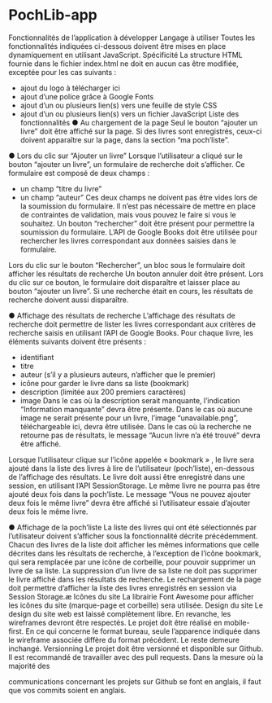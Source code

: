 # PochLib-app

Fonctionnalités de l’application à développer
Langage à utiliser
Toutes les fonctionnalités indiquées ci-dessous doivent être mises en place dynamiquement en utilisant JavaScript.
Spécificité
La structure HTML fournie dans le fichier index.html ne doit en aucun cas être modifiée, exceptée pour les cas suivants :
- ajout du logo à télécharger ​ici
- ajout d’une police grâce à ​Google Fonts
- ajout d’un ou plusieurs lien(s) vers une feuille de style CSS
- ajout d’un ou plusieurs lien(s) vers un fichier JavaScript
Liste des fonctionnalités
● Au chargement de la page
Seul le bouton “ajouter un livre” doit être affiché sur la page. Si des livres sont enregistrés, ceux-ci doivent apparaître sur la page, dans la section “ma poch’liste”.

● Lors du clic sur “Ajouter un livre”
Lorsque l’utilisateur a cliqué sur le bouton “ajouter un livre”, un formulaire de recherche doit s’afficher. Ce formulaire est composé de deux champs :
- un champ “titre du livre”
- un champ “auteur”
Ces deux champs ne doivent pas être vides lors de la soumission du formulaire.
Il n’est pas nécessaire de mettre en place de contraintes de validation, mais vous pouvez le faire si vous le souhaitez.
Un bouton “rechercher” doit être présent pour permettre la soumission du formulaire.
L’​API de Google Books​ doit être utilisée pour rechercher les livres correspondant aux données saisies dans le formulaire.

Lors du clic sur le bouton “Rechercher”, un bloc sous le formulaire doit afficher les résultats de recherche
Un bouton annuler doit être présent. Lors du clic sur ce bouton, le formulaire doit disparaître et laisser place au bouton “ajouter un livre”. Si une recherche était en cours, les résultats de recherche doivent aussi disparaître.

● Affichage des résultats de recherche
L’affichage des résultats de recherche doit permettre de lister les livres correspondant aux critères de recherche saisis en utilisant l’API de Google Books.
Pour chaque livre, les éléments suivants doivent être présents :
- identifiant
- titre
- auteur (s’il y a plusieurs auteurs, n’afficher que le premier)
- icône pour garder le livre dans sa liste (bookmark)
- description (limitée aux 200 premiers caractères)
- image
Dans le cas où la description serait manquante, l’indication “Information manquante” devra être présente.
Dans le cas où aucune image ne serait présente pour un livre, l’image “unavailable.png”, téléchargeable ​ici​, devra être utilisée.
Dans le cas où la recherche ne retourne pas de résultats, le message “Aucun livre n’a été trouvé” devra être affiché.

Lorsque l’utilisateur clique sur l’icône appelée « bookmark » , le livre sera ajouté dans la liste des livres à lire de l’utilisateur (poch’liste), en-dessous de l’affichage des résultats.
Le livre doit aussi être enregistré dans une session, en utilisant l’API SessionStorage​.
Le même livre ne pourra pas être ajouté deux fois dans la poch’liste. Le message “Vous ne pouvez ajouter deux fois le même livre” devra être affiché si l’utilisateur essaie d’ajouter deux fois le même livre.

● Affichage de la poch’liste
La liste des livres qui ont été sélectionnés par l’utilisateur doivent s’afficher sous la fonctionnalité décrite précédemment.
Chacun des livres de la liste doit afficher les mêmes informations que celle décrites dans les résultats de recherche, à l’exception de l’icône bookmark, qui sera remplacée par une icône de corbeille, pour pouvoir supprimer un livre de sa liste.
La suppression d’un livre de sa liste ne doit pas supprimer le livre affiché dans les résultats de recherche.
Le rechargement de la page doit permettre d’afficher la liste des livres enregistrés en session via Session Storage.æ
Icônes du site
La librairie ​Font Awesome​ pour afficher les icônes du site (​marque-page et corbeille​) sera utilisée.
Design du site
Le design du site web est laissé complètement libre. En revanche, les wireframes devront être respectés. Le projet doit être réalisé en mobile-first. En ce qui concerne le format bureau, seule l’apparence indiquée dans le wireframe associée diffère du format précédent. Le reste demeure inchangé.
Versionning
Le projet doit être versionné et disponible sur ​Github​. Il est recommandé de travailler avec des pull requests. Dans la mesure où la majorité des
   
communications concernant les projets sur Github se font en anglais, il faut que vos commits soient en anglais.

